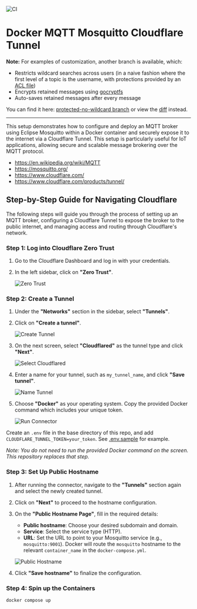 ![CI](https://github.com/jzombie/docker-mqtt-mosquitto-cloudflare-tunnel/actions/workflows/ci.yml/badge.svg)

# Docker MQTT Mosquitto Cloudflare Tunnel

**Note:** For examples of customization, another branch is available, which:

- Restricts wildcard searches across users (in a naive fashion where the first level of a topic is the username, with protections provided by an [ACL file](https://github.com/jzombie/docker-mqtt-mosquitto-cloudflare-tunnel/blob/protected-no-wildcard/mosquitto/aclfile))
- Encrypts retained messages using [gocryptfs](https://nuetzlich.net/gocryptfs/)
- Auto-saves retained messages after every message

You can find it here: [protected-no-wildcard branch](https://github.com/jzombie/docker-mqtt-mosquitto-cloudflare-tunnel/tree/protected-no-wildcard) or view the [diff](https://github.com/jzombie/docker-mqtt-mosquitto-cloudflare-tunnel/compare/main...protected-no-wildcard) instead.

---

This setup demonstrates how to configure and deploy an MQTT broker using Eclipse Mosquitto within a Docker container and securely expose it to the internet via a Cloudflare Tunnel. This setup is particularly useful for IoT applications, allowing secure and scalable message brokering over the MQTT protocol.

- https://en.wikipedia.org/wiki/MQTT
- https://mosquitto.org/
- https://www.cloudflare.com/
- https://www.cloudflare.com/products/tunnel/


## Step-by-Step Guide for Navigating Cloudflare

The following steps will guide you through the process of setting up an MQTT broker, configuring a Cloudflare Tunnel to expose the broker to the public internet, and managing access and routing through Cloudflare's network.

### Step 1: Log into Cloudflare Zero Trust
1. Go to the Cloudflare Dashboard and log in with your credentials.
2. In the left sidebar, click on **"Zero Trust"**.

   ![Zero Trust](assets/1.png)

### Step 2: Create a Tunnel
1. Under the **"Networks"** section in the sidebar, select **"Tunnels"**.
2. Click on **"Create a tunnel"**.

   ![Create Tunnel](assets/2.png)

3. On the next screen, select **"Cloudflared"** as the tunnel type and click **"Next"**.

   ![Select Cloudflared](assets/3.png)

4. Enter a name for your tunnel, such as `my_tunnel_name`, and click **"Save tunnel"**.

   ![Name Tunnel](assets/4.png)

5. Choose **"Docker"** as your operating system. Copy the provided Docker command which includes your unique token.

   ![Run Connector](assets/5.png)

  Create an `.env` file in the base directory of this repo, and add `CLOUDFLARE_TUNNEL_TOKEN=your_token`.  See [.env.sample](.env.sample) for example.

  _Note: You do not need to run the provided Docker command on the screen. This repository replaces that step._

### Step 3: Set Up Public Hostname
1. After running the connector, navigate to the **"Tunnels"** section again and select the newly created tunnel.
2. Click on **"Next"** to proceed to the hostname configuration.

3. On the **"Public Hostname Page"**, fill in the required details:
   - **Public hostname**: Choose your desired subdomain and domain.
   - **Service**: Select the service type (HTTP).
   - **URL**: Set the URL to point to your Mosquitto service (e.g., `mosquitto:9001`). Docker will route the `mosquitto` hostname to the relevant `container_name` in the `docker-compose.yml`.

   ![Public Hostname](assets/6.png)

4. Click **"Save hostname"** to finalize the configuration.

### Step 4: Spin up the Containers

```bash
docker compose up
```
